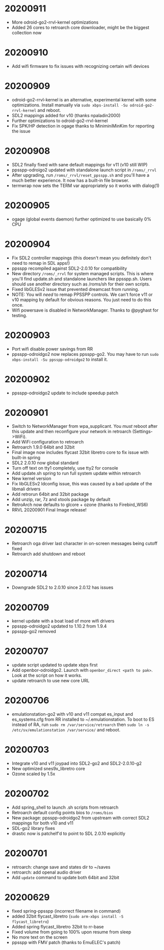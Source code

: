 # 20200911

- More odroid-go2-rrvl-kernel optimizations
- Added 26 cores to retroarch core downloader, might be the biggest collection
  now

# 20200910

- Add wifi firmware to fix issues with recognizing certain wifi devices

# 20200909

- odroid-go2-rrvl-kernel is an alternative, experimental kernel with some
  optimizations. Install manually via `sudo xbps-install -Su
  odroid-go2-rrvl-kernel` and reboot.
- SDL2 mappings added for v10 (thanks npaladin2000)
- Further optimizations to odroid-go2-rrvl-kernel
- Fix SPK/HP detection in ogage thanks to MiniminiMinKim for reporting the issue

# 20200908

- SDL2 finally fixed with sane default mappings for v11 (v10 still WIP)
- ppsspp-odroigo2 updated with standalone launch script in `/roms/_rrvl`
- After upgrading, run `/roms/_rrvl/reset_ppsspp.sh` and you'll have a much
  better experience. It now has a built-in file browser.
- termwrap now sets the TERM var appropriately so it works with dialog(1)

# 20200905

- ogage (global events daemon) further optimized to use basically 0% CPU

# 20200904

- Fix SDL2 controller mappings (this doesn't mean you definitely don't need to
  remap in SDL apps!)
- ppsspp recompiled against SDL2-2.0.10 for compatibility
- New directory `/roms/_rrvl` for system managed scripts. This is where you'll
  find update.sh and standalone launchers like ppsspp.sh. Users should use
  another directory such as /roms/sh for their own scripts.
- Fixed libGLESv2 issue that prevented dreamcast from running.
- NOTE: You will *need* to remap PPSSPP controls. We can't force v11 or v10
  mapping by default for obvious reasons. You just need to do this once.
- Wifi powersave is disabled in NetworkManager. Thanks to @pyghast for testing.

# 20200903

- Port wifi disable power savings from RR
- ppsspp-odroidgo2 now replaces ppsspp-go2. You may have to run
  `sudo xbps-install -Su ppsspp-odroidgo2` to install it.

# 20200902

- ppsspp-odroidgo2 update to include speedup patch

# 20200901

- Switch to NetworkManager from wpa\_supplicant. You *must* reboot after this update
  and then reconfigure your network in retroarch (Settings-\>WiFi).
- Add WiFi configuration to retroarch
- Retroarch 1.9.0 64bit and 32bit
- Final image now includes flycast 32bit libretro core to fix issue with built-in spring
- SDL2 2.0.10 now global standard
- Turn off text on tty1 completely, use tty2 for console
- Add update.sh spring to run full system update within retroarch
- New kernel version
- Fix libGLESv2 ldconfig issue, this was caused by a bad update of the libmali drivers
- Add retrorun 64bit and 32bit package
- Add unzip, rar, 7z and xtools package by default
- RetroArch now defaults to glcore + ozone (thanks to Firebird\_WS6)
- RRVL 20200901 Final Image release!

# 20200715

- Retroarch oga driver last character in on-screen messages being cutoff fixed
- Retroarch add shutdown and reboot

# 20200714

- Downgrade SDL2 to 2.0.10 since 2.0.12 has issues

# 20200709

- kernel update with a boat load of more wifi drivers
- ppsspp-odroidgo2 updated to 1.10.2 from 1.9.4
- ppsspp-go2 removed

# 20200707

- update script updated to update xbps first
- Add openbor-odroidgo2. Launch with `openbor_direct <path to pak>`. Look at the script on how it works.
- update retroarch to use new core URL

# 20200706

- emulationstation-go2 with v10 and v11 compat es_input and es_systems.cfg from RR installed
  to ~/.emulationstation. To boot to ES instead of RA, run `sudo rm /var/service/retroarch`
  then `sudo ln -s /etc/sv/emulationstation /var/service/` and reboot.

# 20200703

- Integrate v10 and v11 joypad into SDL2-go2 and SDL2-2.0.10-g2
- New optimized snes9x_libretro core
- Ozone scaled by 1.5x

# 20200702

- Add spring_shell to launch .sh scripts from retroarch
- Retroarch default config points bios to `/roms/bios`
- New package: ppsspp-odroidgo2 from upstream with correct SDL2 mappings for both v10 and v11
- SDL-go2 library fixes
- drastic now is patchelf'd to point to SDL 2.0.10 explicitly

# 20200701

- retroarch: change save and states dir to ~/saves
- retroarch: add openal audio driver
- Add `update` command to update both 64bit and 32bit

# 20200629

- fixed spring-ppsspp (incorrect filename in command)
- added 32bit flycast_libretro (`sudo arm-xbps install -S flycast_libretro`)
- Added spring flycast_libretro 32bit to rr-base
- Fixed volume from going to 100% upon resume from sleep
- No more text on the screen
- ppsspp with FMV patch (thanks to EmuELEC's patch)


<!-- vim: set tw=80: -->
